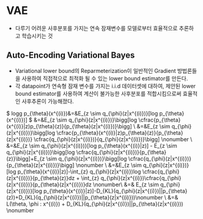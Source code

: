 # VAE
- 다루기 어려운 사후분포를 가지는 연속 잠재변수를 모델로부터 효율적으로 추론하고 학습시키는 것
  
## Auto-Encoding Variational Bayes
- Variational lower bound의 Reparmeterization이 일반적인 Gradient 방법론들을 사용하여 직접적으로 최적화 될 수 있는 lower bound estimator를 만든다.
- 각 datapoint가 연속형 잠재 변수를 가지는 i.i.d 데이터셋에 대하여, 제안된 lower bound estimator를 사용하여 계산이 불가능한 사후분포를 적합시킴으로써 효율적인 사후추론이 가능해졌다.

$ logg p_{\theta}(x^{(i)})&=&E_{z \sim q_{\phi}(z|x^{(i)})}[log p_{\theta}(x^{(i)})] $
&=&E_{z \sim q_{\phi}(z|x^{(i)})}\bigg[log \cfrac{p_{\theta}(x^{(i)}|z)p_{\theta}(z)}{p_{\theta}(z|x^{(i)})}\bigg] \\
&=&E_{z \sim q_{\phi}(z|x^{(i)})}\bigg[log \cfrac{p_{\theta}(x^{(i)}|z)p_{\theta}(z)}{p_{\theta}(z|x^{(i)})} \cfrac{q_{\phi}(z|x^{(i)})}{q_{\phi}(z|x^{(i)})}\bigg] \nonumber \\
&=&E_{z \sim q_{\phi}(z|x^{(i)})}[log p_{\theta}(x^{(i)}|z)] - E_{z \sim q_{\phi}(z|x^{(i)})}\bigg[log \cfrac{q_{\phi}(z|x^{(i)})}{p_{\theta}(z)}\bigg]+E_{z \sim q_{\phi}(z|x^{(i)})}\bigg[log \cfrac{q_{\phi}(z|x^{(i)})}{p_{\theta}(z|x^{(i)})}\bigg] \nonumber \\
&=&E_{z \sim q_{\phi}(z|x^{(i)})}[log p_{\theta}(x^{(i)}|z)]-\int_{z} q_{\phi}(z|x^{(i)})log \cfrac{q_{\phi}(z|x^{(i)})}{p_{\theta}(z)}dz + \int_{z} q_{\phi}(z|x^{(i)})\cfrac{q_{\phi}(z|x^{(i)})}{p_{\theta}(z|x^{(i)})}dz \nonumber\\
&=& E_{z \sim q_{\phi}(z|x^{(i)})}[log p_{\theta}(x^{(i)}|z)]-D_{KL}(q_{\phi}(z|x^{(i)})||p_{\theta}(z))+D_{KL}(q_{\phi}(z|x^{(i)})||p_{\theta}(z|x^{(i)}))\nonumber \\
&=& L(\theta, \phi : x^{(i)}) + D_{KL}(q_{\phi}(z|x^{(i)})||p_{\theta}(z|x^{(i)})) \nonumber
